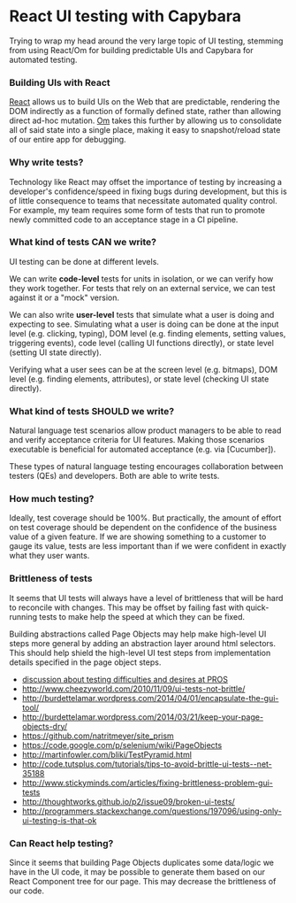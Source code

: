 # React UI testing with Capybara

Trying to wrap my head around the very large topic of UI testing, stemming from
using React/Om for building predictable UIs and Capybara for automated testing.

### Building UIs with React

[React] allows us to build UIs on the Web that are predictable, rendering the
DOM indirectly as a function of formally defined state, rather than allowing
direct ad-hoc mutation. [Om] takes this further by allowing us to consolidate
all of said state into a single place, making it easy to snapshot/reload state
of our entire app for debugging.

### Why write tests?

Technology like React may offset the importance of testing by increasing a
developer's confidence/speed in fixing bugs during development, but this is of
little consequence to teams that necessitate automated quality control. For
example, my team requires some form of tests that run to promote newly
committed code to an acceptance stage in a CI pipeline.

### What kind of tests CAN we write?

UI testing can be done at different levels.

We can write __code-level__ tests for units in isolation, or we can verify how
they work together.  For tests that rely on an external service, we can test
against it or a "mock" version.

We can also write __user-level__ tests that simulate what a user is doing and
expecting to see.  Simulating what a user is doing can be done at the input
level (e.g. clicking, typing), DOM level (e.g. finding elements, setting
values, triggering events), code level (calling UI functions directly), or
state level (setting UI state directly).

Verifying what a user sees can be at the screen level (e.g. bitmaps), DOM level
(e.g. finding elements, attributes), or state level (checking UI state
directly).

### What kind of tests SHOULD we write?

Natural language test scenarios allow product managers to be able to read and
verify acceptance criteria for UI features.  Making those scenarios executable
is beneficial for automated acceptance (e.g. via [Cucumber]).

These types of natural language testing encourages collaboration between
testers (QEs) and developers.  Both are able to write tests.

### How much testing?

Ideally, test coverage should be 100%. But practically, the amount of effort on
test coverage should be dependent on the confidence of the business value of a
given feature. If we are showing something to a customer to gauge its value,
tests are less important than if we were confident in exactly what they user
wants.

### Brittleness of tests

It seems that UI tests will always have a level of brittleness that will be
hard to reconcile with changes.  This may be offset by failing fast with
quick-running tests to make help the speed at which they can be fixed.

Building abstractions called Page Objects may help make high-level UI steps
more general by adding an abstraction layer around html selectors.  This should
help shield the high-level UI test steps from implementation details specified
in the page object steps.

- [discussion about testing difficulties and desires at PROS](https://www.yammer.com/pros.com/#/threads/inGroup?type=in_group&feedId=3931726)
- <http://www.cheezyworld.com/2010/11/09/ui-tests-not-brittle/>
- <http://burdettelamar.wordpress.com/2014/04/01/encapsulate-the-gui-tool/>
- <http://burdettelamar.wordpress.com/2014/03/21/keep-your-page-objects-dry/>
- <https://github.com/natritmeyer/site_prism>
- <https://code.google.com/p/selenium/wiki/PageObjects>
- <http://martinfowler.com/bliki/TestPyramid.html>
- <http://code.tutsplus.com/tutorials/tips-to-avoid-brittle-ui-tests--net-35188>
- <http://www.stickyminds.com/articles/fixing-brittleness-problem-gui-tests>
- <http://thoughtworks.github.io/p2/issue09/broken-ui-tests/>
- <http://programmers.stackexchange.com/questions/197096/using-only-ui-testing-is-that-ok>


### Can React help testing?

Since it seems that building Page Objects duplicates some data/logic we have in
the UI code, it may be possible to generate them based on our React Component
tree for our page.  This may decrease the brittleness of our code.

[React]:http://facebook.github.io/react/
[Om]:https://github.com/swannodette/om
